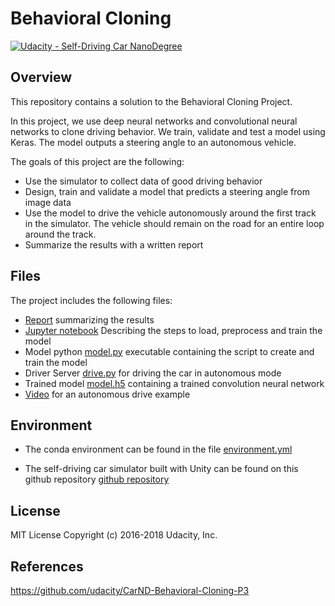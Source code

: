 # Behavioral Cloning
[![Udacity - Self-Driving Car NanoDegree](https://s3.amazonaws.com/udacity-sdc/github/shield-carnd.svg)](http://www.udacity.com/drive)

Overview
---

This repository contains a solution to the Behavioral Cloning Project.

In this project, we use deep neural networks and convolutional neural networks to clone driving behavior. We train, validate and test a model using Keras. The model outputs a steering angle to an autonomous vehicle.

The goals of this project are the following:

- Use the simulator to collect data of good driving behavior
- Design, train and validate a model that predicts a steering angle from image data
- Use the model to drive the vehicle autonomously around the first track in the simulator. The vehicle should remain on the road for an entire loop around the track.
- Summarize the results with a written report

## Files
The project includes the following files:

* [Report](report.md) summarizing the results
* [Jupyter notebook](BehavioralCloning.ipynb) Describing the steps to load, preprocess and train the model
* Model python [model.py](model.py) executable containing the script to create and train the model
* Driver Server [drive.py](utils/drive.py) for driving the car in autonomous mode
* Trained model [model.h5](model.h5) containing a trained convolution neural network 
* [Video](video.mp4) for an autonomous drive example

Environment
---
- The conda environment can be found in the file [environment.yml](environment.yml)

- The self-driving car simulator built with Unity can be found on this github repository [github repository](https://github.com/udacity/self-driving-car-sim) 

License
---
MIT License Copyright (c) 2016-2018 Udacity, Inc.

References
---
https://github.com/udacity/CarND-Behavioral-Cloning-P3


